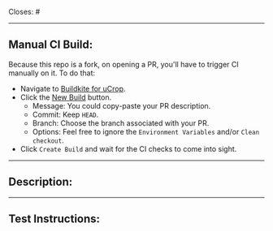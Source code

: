 Closes: #

<!-- Id number of the GitHub issue this PR addresses. -->

-----

## Manual CI Build:

<!-- You shouldn't merge a PR without an associated CI build. Branch protection rules are in place to make sure of that. -->

Because this repo is a fork, on opening a PR, you'll have to trigger CI manually on it. To do that:
- Navigate to [Buildkite for uCrop](https://buildkite.com/automattic/ucrop).
- Click the [New Build](https://buildkite.com/automattic/ucrop#new) button.
    - Message: You could copy-paste your PR description.
    - Commit: Keep `HEAD`.
    - Branch: Choose the branch associated with your PR.
    - Options: Feel free to ignore the `Environment Variables` and/or `Clean checkout`.
- Click `Create Build` and wait for the CI checks to come into sight.

-----

## Description:

<!-- Take the time to write a good summary. Why is it needed? What does it do? When fixing bugs try to avoid just writing “See original issue” – clarify what the problem was and how you’ve fixed it. -->

-----

## Test Instructions:

<!-- This is your opportunity to break out individual scenarios that need testing (when necessary) and/or include a checklist for the reviewer to go through. Consider documenting the following from your own completed testing: devices used, alternate workflows, edge cases, affected areas, critical flows, areas not tested, and any remaining unknowns. -->

